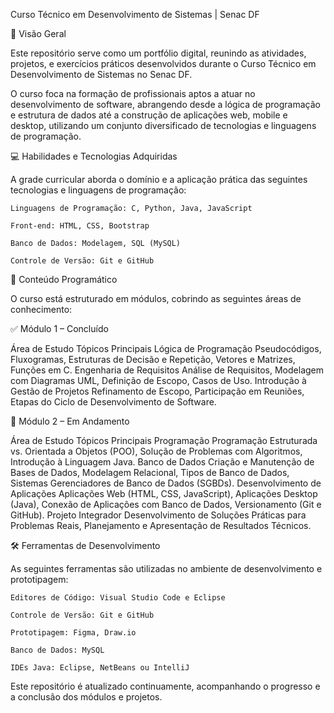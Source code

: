 Curso Técnico em Desenvolvimento de Sistemas | Senac DF

📄 Visão Geral

Este repositório serve como um portfólio digital, reunindo as atividades, projetos, e exercícios práticos desenvolvidos durante o Curso Técnico em Desenvolvimento de Sistemas no Senac DF.

O curso foca na formação de profissionais aptos a atuar no desenvolvimento de software, abrangendo desde a lógica de programação e estrutura de dados até a construção de aplicações web, mobile e desktop, utilizando um conjunto diversificado de tecnologias e linguagens de programação.

💻 Habilidades e Tecnologias Adquiridas

A grade curricular aborda o domínio e a aplicação prática das seguintes tecnologias e linguagens de programação:

    Linguagens de Programação: C, Python, Java, JavaScript

    Front-end: HTML, CSS, Bootstrap

    Banco de Dados: Modelagem, SQL (MySQL)

    Controle de Versão: Git e GitHub

🧠 Conteúdo Programático

O curso está estruturado em módulos, cobrindo as seguintes áreas de conhecimento:

✅ Módulo 1 – Concluído

Área de Estudo	Tópicos Principais
Lógica de Programação	Pseudocódigos, Fluxogramas, Estruturas de Decisão e Repetição, Vetores e Matrizes, Funções em C.
Engenharia de Requisitos	Análise de Requisitos, Modelagem com Diagramas UML, Definição de Escopo, Casos de Uso.
Introdução à Gestão de Projetos	Refinamento de Escopo, Participação em Reuniões, Etapas do Ciclo de Desenvolvimento de Software.

🔄 Módulo 2 – Em Andamento

Área de Estudo	Tópicos Principais
Programação	Programação Estruturada vs. Orientada a Objetos (POO), Solução de Problemas com Algoritmos, Introdução à Linguagem Java.
Banco de Dados	Criação e Manutenção de Bases de Dados, Modelagem Relacional, Tipos de Banco de Dados, Sistemas Gerenciadores de Banco de Dados (SGBDs).
Desenvolvimento de Aplicações	Aplicações Web (HTML, CSS, JavaScript), Aplicações Desktop (Java), Conexão de Aplicações com Banco de Dados, Versionamento (Git e GitHub).
Projeto Integrador	Desenvolvimento de Soluções Práticas para Problemas Reais, Planejamento e Apresentação de Resultados Técnicos.

🛠️ Ferramentas de Desenvolvimento

As seguintes ferramentas são utilizadas no ambiente de desenvolvimento e prototipagem:

    Editores de Código: Visual Studio Code e Eclipse

    Controle de Versão: Git e GitHub

    Prototipagem: Figma, Draw.io

    Banco de Dados: MySQL

    IDEs Java: Eclipse, NetBeans ou IntelliJ

Este repositório é atualizado continuamente, acompanhando o progresso e a conclusão dos módulos e projetos.
